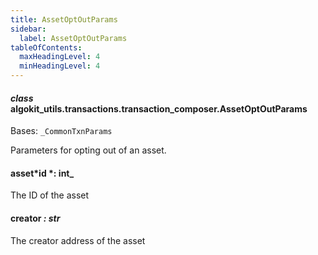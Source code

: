 ```yaml
---
title: AssetOptOutParams
sidebar:
  label: AssetOptOutParams
tableOfContents:
  maxHeadingLevel: 4
  minHeadingLevel: 4
---
```


#### _class_ algokit_utils.transactions.transaction_composer.AssetOptOutParams

Bases: `_CommonTxnParams`

Parameters for opting out of an asset.

#### asset*id *: int\_

The ID of the asset

#### creator _: str_

The creator address of the asset
